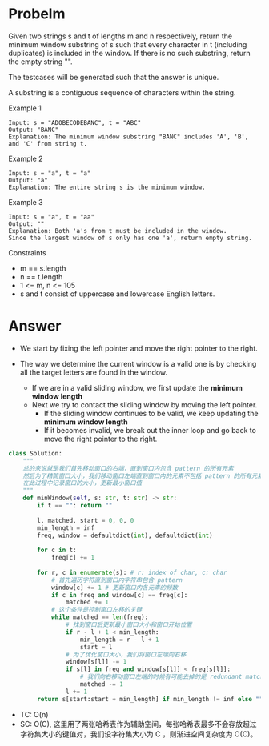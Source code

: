 # Probelm
Given two strings s and t of lengths m and n respectively, return the minimum window substring of s such that every character in t (including duplicates) is included in the window. If there is no such substring, return the empty string "".

The testcases will be generated such that the answer is unique.

A substring is a contiguous sequence of characters within the string.

Example 1
```
Input: s = "ADOBECODEBANC", t = "ABC"
Output: "BANC"
Explanation: The minimum window substring "BANC" includes 'A', 'B', and 'C' from string t.
```

Example 2
```
Input: s = "a", t = "a"
Output: "a"
Explanation: The entire string s is the minimum window.
```

Example 3
```
Input: s = "a", t = "aa"
Output: ""
Explanation: Both 'a's from t must be included in the window.
Since the largest window of s only has one 'a', return empty string.
```

Constraints
- m == s.length
- n == t.length
- 1 <= m, n <= 105
- s and t consist of uppercase and lowercase English letters.
# Answer
- We start by fixing the left pointer and move the right pointer to the right. 

- The way we determine the current window is a valid one is by checking all the target letters are found in the window. 
    - If we are in a valid sliding window, we first update the **minimum window length**
    - Next we try to contact the sliding window by moving the left pointer.
        - If the sliding window continues to be valid, we keep updating the **minimum window length**
        - If it becomes invalid, we break out the inner loop and go back to move the right pointer to the right.

```python
class Solution:
    """
    总的来说就是我们首先移动窗口的右端，直到窗口内包含 pattern 的所有元素
    然后为了精简窗口大小，我们移动窗口左端直到窗口内的元素不包括 pattern 的所有元素
    在此过程中记录窗口的大小，更新最小窗口值
    """
    def minWindow(self, s: str, t: str) -> str:
        if t == "": return ""
        
        l, matched, start = 0, 0, 0
        min_length = inf
        freq, window = defaultdict(int), defaultdict(int)
        
        for c in t:
            freq[c] += 1
        
        for r, c in enumerate(s): # r: index of char, c: char
            # 首先遍历字符直到窗口内字符串包含 pattern
            window[c] += 1 # 更新窗口内各元素的频数
            if c in freq and window[c] == freq[c]:
                matched += 1
            # 这个条件是控制窗口左移的关键
            while matched == len(freq):
                # 找到窗口后更新最小窗口大小和窗口开始位置
                if r - l + 1 < min_length:
                    min_length = r - l + 1
                    start = l
                # 为了优化窗口大小，我们将窗口左端向右移
                window[s[l]] -= 1
                if s[l] in freq and window[s[l]] < freq[s[l]]:
                    # 我们向右移动窗口左端的时候有可能去掉的是 redundant matching characters
                    matched -= 1
                l += 1
        return s[start:start + min_length] if min_length != inf else ""
```

- TC: O(n)
- SC: O(C), 这里用了两张哈希表作为辅助空间，每张哈希表最多不会存放超过字符集大小的键值对，我们设字符集大小为 C ，则渐进空间复杂度为 O(C)。
